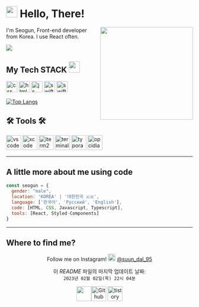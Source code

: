 

<h1><img src="https://user-images.githubusercontent.com/76584961/216099537-e1b5f736-96a4-4dee-94f3-5f040a105cfa.gif" style="height: 30px"/> Hello, There!</h1>

<img align="right" src="https://user-images.githubusercontent.com/76584961/216328859-c245b530-5337-4a51-8d65-9d4e32034ba0.gif" style="max-width: 100%; width: 250px; display: inline-block;"/>

<p>I'm Seogun, Front-end developer from Korea. I use React often.</p>

<a href="https://hits.seeyoufarm.com"><img src="https://hits.seeyoufarm.com/api/count/incr/badge.svg?url=https%3A%2F%2Fgithub.com%2FSeogun95&count_bg=%23C8A03D&title_bg=%23555555&icon=git.svg&icon_color=%23FFFFFF&title=Seogun95&edge_flat=false"/></a>

<h2>My Tech STACK <img src="https://user-images.githubusercontent.com/76584961/216113723-6fd9cdc1-5b9b-44f2-9731-da2be8dc7348.gif" style="height: 30px"/></h2>

<p>
   <img style="width: 30px;" src="https://user-images.githubusercontent.com/76584961/216093017-3e1770bb-a305-492b-b0f7-c12e7935fae4.png" alt="css">
   <img style="width: 30px;" src="https://user-images.githubusercontent.com/76584961/216093342-7b2cdcf6-9150-4b30-aedd-d5f79b1f44c8.png" alt="html">
   <img style="width: 30px;" src="https://user-images.githubusercontent.com/76584961/216093332-2373f3f9-7e67-4787-b1c1-a38a0af42856.png" alt="js">
   <img style="width: 30px;" src="https://user-images.githubusercontent.com/76584961/216117810-7c78b892-cb2b-4050-8911-f51ae15cb85e.png" alt="swift">
   <img style="width: 30px;" src="https://user-images.githubusercontent.com/76584961/216117822-e83f9b0c-3e41-44ac-9da9-05ecf3494c99.png" alt="swiftui">
  
<!-- <img style="width: 50px;" src="https://user-images.githubusercontent.com/76584961/216094038-441f7d64-1d02-4301-917c-6999c9f9723e.png" alt="bootstrap"> -->   
 <!--  <img style="width: 50px" src="https://user-images.githubusercontent.com/76584961/216093349-da61389b-0b5c-42f4-b110-73300a4b868d.png" alt="react"> -->
  
 <!--  <img style="width: 50px" src="https://user-images.githubusercontent.com/76584961/216093353-d6b5485d-8e51-4f85-a090-552d8cb122ca.png" alt="typescript"> -->

</p>

[![Top Langs](https://github-readme-stats.vercel.app/api/top-langs/?username=anuraghazra&layout=compact)](https://github.com/anuraghazra/github-readme-stats)


<h2>🛠️ Tools 🛠️</h2>
<p>   <img style="width: 40px;" alt="vscode" src="https://user-images.githubusercontent.com/76584961/216272325-ac8b1a90-41ae-42f9-84f9-b9ad9a485a6f.png">
<img style="width: 40px;" alt="xcode" src="https://user-images.githubusercontent.com/76584961/216272330-0370238a-e7a8-48df-8d39-28c5cd5c9612.png">
<img style="width: 40px;" alt="iterm2" src="https://user-images.githubusercontent.com/76584961/216276408-bfcaaff4-a516-4b63-9948-1508885f00a0.png">
<img style="width: 40px;" alt="terminal" src="https://user-images.githubusercontent.com/76584961/216279126-7cfa9d77-554a-4753-a600-5e6166074248.png">
<img style="width: 40px;" alt="typora" src="https://user-images.githubusercontent.com/76584961/216277590-ac90afd4-ed05-483f-862a-357c840eae79.png">
<img style="width: 40px;" alt="opcidian" src="https://user-images.githubusercontent.com/76584961/216277688-233c8c2c-2762-4a6a-b7e4-d2ba697841b3.png">
</p>

---

<h2>A little more about me using code</h2>

```javascript
const seogun = {
  gender: "male",
  location: 'KOREA' | '대한민국 🇰🇷',
  language: ['한국어', 'Русский', 'English'],
  code: [HTML, CSS, Javascript, Typescript],
  tools: [React, Styled-Components]
}
```

------

<h2>Where to find me?</h2>

<p align="center">Follow me on Instagram! <img alt="instagram" src="https://user-images.githubusercontent.com/76584961/216097483-1682634a-25ea-45ba-a112-9993858197d5.png" style="width: 20px"> <a href="https://www.instagram.com/suun_dal_95/" target="_blank" rel="noopener noreferrer">@suun_dal_95</a>
  </p>
<p align="center">이 <i>README</i> 파일의 마지막 업데이트 날짜: <br><code>2023년 02월 02일(목) 22시 04분</code></p>
  <p align="center"><img src="https://user-images.githubusercontent.com/76584961/216103441-02b488d1-cf51-4c47-afae-ddc6fbec868e.gif" style="height: 40px"/><a href="https://github.com/Seogun95"rel="noopener noreferrer" style="cursor: pointer;"><img alt="Github" src="https://user-images.githubusercontent.com/76584961/216096069-63e58cc0-f2a8-4141-9bc4-9134ddf9c5e6.png" style="height: 40px"></a> 
<a href="https://seons-dev.tistory.com/" target="_blank" rel="noopener noreferrer" style="cursor: pointer;"><img alt="tistory" src="https://user-images.githubusercontent.com/76584961/216096073-165ee694-de92-4162-aee6-bed3c46167ff.png" style="height: 40px"></a> 
</p>
 

